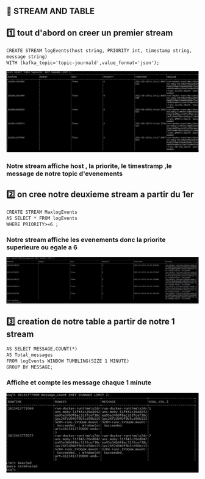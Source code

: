 ## :rocket: STREAM AND TABLE

## :one: tout d'abord on creer un premier stream
```
CREATE STREAM logEvents(host string, PRIORITY int, timestamp string, message string)
WITH (kafka_topic='topic-journald',value_format='json');

```
![](img/ksql1.JPG)
### Notre stream affiche **host** , **la priorite**, **le timestramp** ,**le message** de notre topic d'evenements

## :two: on cree notre deuxieme stream a partir du 1er

```
CREATE STREAM MaxlogEvents
AS SELECT * FROM logEvents
WHERE PRIORITY>=6 ;
```
### Notre stream affiche les evenements donc la **priorite superieure** ou **egale a 6**
![](img/ksql3.JPG)

## :three: creation de notre table a partir de notre 1 stream

```CREATE TABLE message_counts
AS SELECT MESSAGE,COUNT(*)
AS Total_messages
FROM logEvents WINDOW TUMBLING(SIZE 1 MINUTE)
GROUP BY MESSAGE;

```
### Affiche et compte les message chaque 1 minute
![](img/ksql4.JPG)

